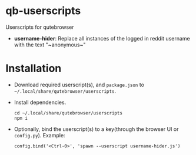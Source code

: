 # qb-userscripts
Userscripts for qutebrowser

* __username-hider__: Replace all instances of the logged in reddit username with the text "\~anonymous\~"

# Installation

* Download required userscript(s), and `package.json` to `~/.local/share/qutebrowser/userscripts`.

* Install dependencies.

  ```
  cd ~/.local/share/qutebrowser/userscripts
  npm i
  ```
  
* Optionally, bind the userscript(s) to a key(through the browser UI or `config.py`). Example:

  ```
  config.bind('<Ctrl-0>', 'spawn --userscript username-hider.js')
  ```
